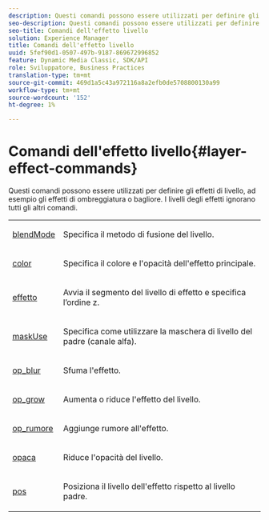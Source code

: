 ```yaml
---
description: Questi comandi possono essere utilizzati per definire gli effetti di livello, ad esempio gli effetti di ombreggiatura o bagliore. I livelli degli effetti ignorano tutti gli altri comandi.
seo-description: Questi comandi possono essere utilizzati per definire gli effetti di livello, ad esempio gli effetti di ombreggiatura o bagliore. I livelli degli effetti ignorano tutti gli altri comandi.
seo-title: Comandi dell'effetto livello
solution: Experience Manager
title: Comandi dell'effetto livello
uuid: 5fef90d1-0507-497b-9187-869672996852
feature: Dynamic Media Classic, SDK/API
role: Sviluppatore, Business Practices
translation-type: tm+mt
source-git-commit: 469d1a5c43a972116a8a2efb0de5708800130a99
workflow-type: tm+mt
source-wordcount: '152'
ht-degree: 1%

---
```



# Comandi dell&#39;effetto livello{#layer-effect-commands}

Questi comandi possono essere utilizzati per definire gli effetti di livello, ad esempio gli effetti di ombreggiatura o bagliore. I livelli degli effetti ignorano tutti gli altri comandi.

<table id="simpletable_3094B9783772437FAACF9B382F7A32EE"> 
 <tr class="strow"> 
  <td class="stentry"> <p> <a href="../../../../../../is-api/http-ref/image-serving-api-ref/c-http-protocol-reference/c-command-reference/r-blendmode.md#reference-8be10dde1d584429966cb61ac8e7d172" type="reference" format="dita" scope="local"> blendMode</a> </p></td> 
  <td class="stentry"> <p>Specifica il metodo di fusione del livello. </p></td> 
 </tr> 
 <tr class="strow"> 
  <td class="stentry"> <p> <a href="/help/aem-is-ir-api/is-api/http-ref/image-serving-api-ref/c-http-protocol-reference/c-data-types/r-is-http-color.md" type="reference" format="dita" scope="local"> color</a> </p></td> 
  <td class="stentry"> <p>Specifica il colore e l'opacità dell'effetto principale. </p></td> 
 </tr> 
 <tr class="strow"> 
  <td class="stentry"> <p> <a href="../../../../../../is-api/http-ref/image-serving-api-ref/c-http-protocol-reference/c-command-reference/r-effect.md#reference-b1296c4afed047fb921bbc1e33752135" type="reference" format="dita" scope="local"> effetto</a> </p></td> 
  <td class="stentry"> <p>Avvia il segmento del livello di effetto e specifica l’ordine z. </p></td> 
 </tr> 
 <tr class="strow"> 
  <td class="stentry"> <p> <a href="../../../../../../is-api/http-ref/image-serving-api-ref/c-http-protocol-reference/c-command-reference/r-maskuse.md#reference-9bb1fb5eee4a4bd38f33dadc1a752464" type="reference" format="dita" scope="local"> maskUse</a> </p></td> 
  <td class="stentry"> <p>Specifica come utilizzare la maschera di livello del padre (canale alfa). </p></td> 
 </tr> 
 <tr class="strow"> 
  <td class="stentry"> <p><a href="../../../../../../is-api/http-ref/image-serving-api-ref/c-http-protocol-reference/c-command-reference/r-op-blur.md#reference-00638f29e59b49c99f6bba27daf24668" type="reference" format="dita" scope="local"> op_blur</a> </p></td> 
  <td class="stentry"> <p>Sfuma l'effetto. </p></td> 
 </tr> 
 <tr class="strow"> 
  <td class="stentry"> <p><a href="../../../../../../is-api/http-ref/image-serving-api-ref/c-http-protocol-reference/c-command-reference/r-op-grow.md#reference-f95f3291c78c42b9a34b1b7e177e739a" type="reference" format="dita" scope="local"> op_grow</a> </p></td> 
  <td class="stentry"> <p>Aumenta o riduce l'effetto del livello. </p></td> 
 </tr> 
 <tr class="strow"> 
  <td class="stentry"> <p><a href="../../../../../../is-api/http-ref/image-serving-api-ref/c-http-protocol-reference/c-command-reference/r-op-noise.md#reference-763c4a890fe24bb6bb5ae9dad4e2da94" type="reference" format="dita" scope="local"> op_rumore</a> </p></td> 
  <td class="stentry"> <p>Aggiunge rumore all'effetto. </p></td> 
 </tr> 
 <tr class="strow"> 
  <td class="stentry"> <p> <a href="../../../../../../is-api/http-ref/image-serving-api-ref/c-http-protocol-reference/c-command-reference/r-opac.md#reference-d2269b51aca34599a08d0a46ee5c27e5" type="reference" format="dita" scope="local"> opaca</a> </p></td> 
  <td class="stentry"> <p>Riduce l'opacità del livello. </p></td> 
 </tr> 
 <tr class="strow"> 
  <td class="stentry"> <p> <a href="../../../../../../is-api/http-ref/image-serving-api-ref/c-http-protocol-reference/c-command-reference/r-pos.md#reference-65de948f4b404f1182b22119ca332143" type="reference" format="dita" scope="local"> pos</a> </p></td> 
  <td class="stentry"> <p>Posiziona il livello dell'effetto rispetto al livello padre. </p></td> 
 </tr> 
</table>

